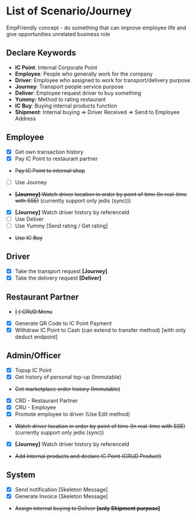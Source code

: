 # List of Scenario/Journey

EmpFriendly concept - do something that can improve employee life and give opportunities unrelated business role

## Declare Keywords

- **IC Point**: Internal Corporate Point
- **Employee**: People who generally work for the company
- **Driver**: Employee who assigned to work for transport/delivery purpose
- **Journey**: Transport people service purpose
- **Deliver**: Employee request driver to buy something
- **Yummy:** Method to rating restaurant
- **IC Buy**: Buying internal products function
- **Shipment**: Internal buying => Driver Received => Send to Employee Address

## Employee

- [x] Get own transaction history
- [x] Pay IC Point to restaurant partner
- ~~Pay IC Point to internal shop~~
- [ ] Use Journey
- ~~**[Journey]** Watch driver location in order by point of time (In real-time with SSE)~~ (currently support only jedis (sync)))
- [x] **[Journey]** Watch driver history by referenceId
- [ ] Use Deliver
- [ ] Use Yummy [Send rating / Get rating]
- ~~Use IC Buy~~

## Driver

- [x] Take the transport request **[Journey]**
- [x] Take the delivery request **[Deliver]**

## Restaurant Partner

- ~~[ ] CRUD Menu~~
- [x] Generate QR Code to IC Point Payment
- [x] Withdraw IC Point to Cash (can extend to transfer method) [with only deduct endpoint]

## Admin/Officer

- [x] Topup IC Point
- [x] Get history of personal top-up (Immutable)
- ~~Get marketplace order history (Immutable)~~
- [x] CRD - Restaurant Partner
- [x] CRU - Employee
- [x] Promote employee to driver (Use Edit method)
- ~~Watch driver location in order by point of time (In real-time with SSE)~~ (currently support only jedis (sync))
- [x] **[Journey]** Watch driver history by referenceId
- ~~Add Internal products and declare IC Point (CRUD Product)~~

## System

- [x] Send notification [Skeleton Message]
- [x] Generate Invoice [Skeleton Message]
- ~~Assign internal buying to Deliver **[only Shipment purpose]**~~
